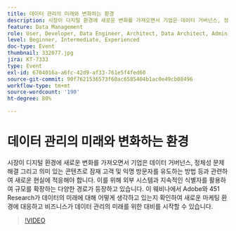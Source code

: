 ```yaml
---
title: 데이터 관리의 미래와 변화하는 환경
description: 시장이 디지털 환경에 새로운 변화를 가져오면서 기업은 데이터 거버넌스, 정체성 문제해결 그리고 의미 있는 콘텐츠로 잠재 고객 및 익명 방문자를 유도하는 방법 등과 관련하여 새로운 현실에 적응해야 합니다. 이를 위해 외부 시스템과 지속적인 식별자를 활용하여 규모를 확장하는 다양한 경로가 등장하고 있습니다. 이 웨비나에서 Adobe와 451 Research가 데이터의 미래에 대해 어떻게 생각하고 있는지 확인하여 새로운 마케팅 환경에 대응하고 비즈니스가 데이터 관리의 미래를 위한 대비를 시작할 수 있습니다.
feature: Data Management
role: User, Developer, Data Engineer, Architect, Data Architect, Admin, Leader
level: Beginner, Intermediate, Experienced
doc-type: Event
thumbnail: 332077.jpg
jira: KT-7333
type: Event
exl-id: 6704016a-a6fc-42d9-af33-761e5f4fed60
source-git-commit: 90f7621536573f60ac6585404b1ac0e49cb08496
workflow-type: tm+mt
source-wordcount: '190'
ht-degree: 80%

---
```


# 데이터 관리의 미래와 변화하는 환경

시장이 디지털 환경에 새로운 변화를 가져오면서 기업은 데이터 거버넌스, 정체성 문제해결 그리고 의미 있는 콘텐츠로 잠재 고객 및 익명 방문자를 유도하는 방법 등과 관련하여 새로운 현실에 적응해야 합니다. 이를 위해 외부 시스템과 지속적인 식별자를 활용하여 규모를 확장하는 다양한 경로가 등장하고 있습니다. 이 웨비나에서 Adobe와 451 Research가 데이터의 미래에 대해 어떻게 생각하고 있는지 확인하여 새로운 마케팅 환경에 대응하고 비즈니스가 데이터 관리의 미래를 위한 대비를 시작할 수 있습니다.

>[!VIDEO](https://video.tv.adobe.com/v/332077/?quality=12&learn=on)
